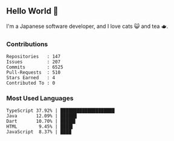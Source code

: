 ## Hello World 👋

I'm a Japanese software developer, and I love cats 😺 and tea 🫖.

### Contributions

    Repositories   : 147
    Issues         : 207
    Commits        : 6525
    Pull-Requests  : 510
    Stars Earned   : 4
    Contributed To : 0

### Most Used Languages

    TypeScript 37.92% | ████████████████████
    Java       12.09% | ██████
    Dart       10.70% | █████▌
    HTML        9.45% | ████▌
    JavaScript  8.37% | ████

